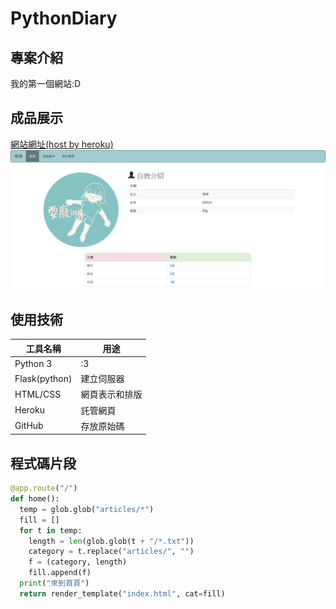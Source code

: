 # PythonDiary

## 專案介紹
我的第一個網站:D

## 成品展示

[網站網址(host by heroku)](https://diary-python.herokuapp.com)
![](https://github.com/aChien-2413/PythonDiary/raw/master/chien.png)

## 使用技術

工具名稱 | 用途
---|---
Python 3 | :3
Flask(python) | 建立伺服器
HTML/CSS  | 網頁表示和排版
Heroku   | 託管網頁
GitHub   | 存放原始碼

## 程式碼片段
```python
@app.route("/")
def home():
  temp = glob.glob("articles/*")
  fill = []
  for t in temp:
    length = len(glob.glob(t + "/*.txt"))
    category = t.replace("articles/", "")
    f = (category, length)
    fill.append(f)
  print("來到首頁")
  return render_template("index.html", cat=fill)
  ```
